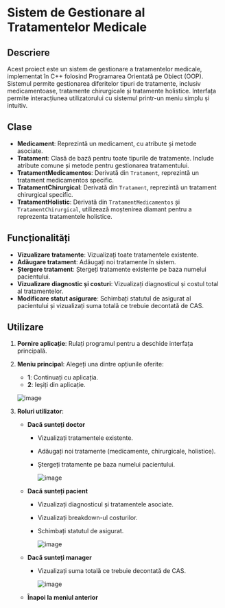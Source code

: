 # Sistem de Gestionare al Tratamentelor Medicale

## Descriere

Acest proiect este un sistem de gestionare a tratamentelor medicale, implementat în C++ folosind Programarea Orientată pe Obiect (OOP). Sistemul permite gestionarea diferitelor tipuri de tratamente, inclusiv medicamentoase, tratamente chirurgicale și tratamente holistice. Interfața permite interacțiunea utilizatorului cu sistemul printr-un meniu simplu și intuitiv.

## Clase

- **Medicament**: Reprezintă un medicament, cu atribute și metode asociate.
- **Tratament**: Clasă de bază pentru toate tipurile de tratamente. Include atribute comune și metode pentru gestionarea tratamentului.
- **TratamentMedicamentos**: Derivată din `Tratament`, reprezintă un tratament medicamentos specific.
- **TratamentChirurgical**: Derivată din `Tratament`, reprezintă un tratament chirurgical specific.
- **TratamentHolistic**: Derivată din `TratamentMedicamentos` și `TratamentChirurgical`, utilizează moștenirea diamant pentru a reprezenta tratamentele holistice.

## Funcționalități

- **Vizualizare tratamente**: Vizualizați toate tratamentele existente.
- **Adăugare tratament**: Adăugați noi tratamente în sistem.
- **Ștergere tratament**: Ștergeți tratamente existente pe baza numelui pacientului.
- **Vizualizare diagnostic și costuri**: Vizualizați diagnosticul și costul total al tratamentelor.
- **Modificare statut asigurare**: Schimbați statutul de asigurat al pacientului și vizualizați suma totală ce trebuie decontată de CAS.

## Utilizare

1. **Pornire aplicație**: Rulați programul pentru a deschide interfața principală.

2. **Meniu principal**: Alegeți una dintre opțiunile oferite:
   - **1**: Continuați cu aplicația.
   - **2**: Ieșiți din aplicație.
     
    ![image](https://github.com/user-attachments/assets/662c6820-b249-4a09-81ef-c496f65d631c)



3. **Roluri utilizator**:
   
   - **Dacă sunteți doctor**
     - Vizualizați tratamentele existente.
     - Adăugați noi tratamente (medicamente, chirurgicale, holistice).
     - Ștergeți tratamente pe baza numelui pacientului.
       
       ![image](https://github.com/user-attachments/assets/63dc1af0-8b0d-4b5d-8884-383bcdd5afbc)

   - **Dacă sunteți pacient**
     - Vizualizați diagnosticul și tratamentele asociate.
     - Vizualizați breakdown-ul costurilor.
     - Schimbați statutul de asigurat.
       
       ![image](https://github.com/user-attachments/assets/91f2054f-3f67-418a-b411-efcb2927fdff)

   - **Dacă sunteți manager**
     - Vizualizați suma totală ce trebuie decontată de CAS.
       
       ![image](https://github.com/user-attachments/assets/7f20c80b-c077-4902-b897-62ba58464276)

   - **Înapoi la meniul anterior**



